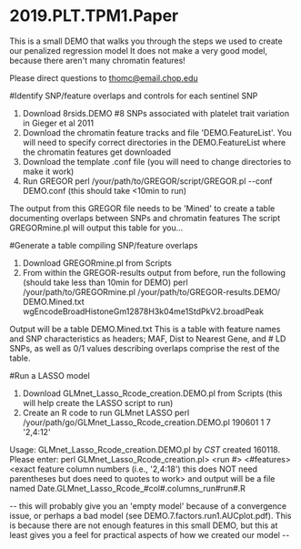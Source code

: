 # 2019.PLT.TPM1.Paper

This is a small DEMO that walks you through the steps we used to create our penalized regression model
It does not make a very good model, because there aren't many chromatin features!

Please direct questions to thomc@email.chop.edu

#Identify SNP/feature overlaps and controls for each sentinel SNP
   1. Download 8rsids.DEMO #8 SNPs associated with platelet trait variation in Gieger et al 2011
   2. Download the chromatin feature tracks and file 'DEMO.FeatureList'. You will need to specify correct directories in the DEMO.FeatureList where the chromatin features get downloaded 
   3. Download the template .conf file (you will need to change directories to make it work)
   4. Run GREGOR
      perl /your/path/to/GREGOR/script/GREGOR.pl --conf DEMO.conf 
      (this should take <10min to run)

   The output from this GREGOR file needs to be 'Mined' to create a table documenting overlaps between SNPs and chromatin     features
   The script GREGORmine.pl will output this table for you...

#Generate a table compiling SNP/feature overlaps
   1. Download GREGORmine.pl from Scripts
   2. From within the GREGOR-results output from before, run the following (should take less than 10min for DEMO)
perl /your/path/to/GREGORmine.pl /your/path/to/GREGOR-results.DEMO/ DEMO.Mined.txt wgEncodeBroadHistoneGm12878H3k04me1StdPkV2.broadPeak

   Output will be a table DEMO.Mined.txt
      This is a table with feature names and SNP characteristics as headers; MAF, Dist to Nearest Gene, and # LD SNPs, as well as 0/1 values describing overlaps comprise the rest of the table.

#Run a LASSO model
   1. Download GLMnet_Lasso_Rcode_creation.DEMO.pl from Scripts (this will help create the LASSO script to run)
   2. Create an R code to run GLMnet LASSO
      perl /your/path/go/GLMnet_Lasso_Rcode_creation.DEMO.pl 190601 1 7 '2,4:12'

   Usage: GLMnet_Lasso_Rcode_creation.DEMO.pl by  _CST_ created 160118. Please enter:
     perl GLMnet_Lasso_Rcode_creation.pl> <date> <run #> <#features> <exact feature column numbers (i.e., '2,4:18') this         does NOT need parentheses but does need to quotes to work>
     and output will be a file named Date.GLMnet_Lasso_Rcode_#col#.columns_run#run#.R
  
-- this will probably give you an 'empty model' because of a convergence issue, or perhaps a bad model (see DEMO.7.factors.run1.AUCplot.pdf). This is because there are not enough features in this small DEMO, but this at least gives you a feel for practical aspects of how we created our model -- 

